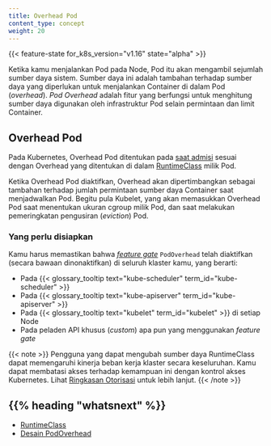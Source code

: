 ```yaml
---
title: Overhead Pod
content_type: concept
weight: 20
---
```


<!-- overview -->

{{< feature-state for_k8s_version="v1.16" state="alpha" >}}


Ketika kamu menjalankan Pod pada Node, Pod itu akan mengambil sejumlah sumber daya sistem. Sumber daya ini adalah tambahan terhadap sumber daya yang diperlukan untuk menjalankan Container di dalam Pod (_overhead_).
_Pod Overhead_ adalah fitur yang berfungsi untuk menghitung sumber daya digunakan oleh infrastruktur Pod selain permintaan dan limit Container.





<!-- body -->

## Overhead Pod

Pada Kubernetes, Overhead Pod ditentukan pada
[saat admisi](/docs/reference/access-authn-authz/extensible-admission-controllers/#what-are-admission-webhooks) sesuai dengan Overhead yang ditentukan di dalam
[RuntimeClass](/docs/concepts/containers/runtime-class/) milik Pod.

Ketika Overhead Pod diaktifkan, Overhead akan dipertimbangkan sebagai tambahan terhadap jumlah permintaan sumber daya Container
saat menjadwalkan Pod. Begitu pula Kubelet, yang akan memasukkan Overhead Pod saat menentukan ukuran
cgroup milik Pod, dan saat melakukan pemeringkatan pengusiran (_eviction_) Pod.

### Yang perlu disiapkan

Kamu harus memastikan bahwa
[_feature gate_](/docs/reference/command-line-tools-reference/feature-gates/) `PodOverhead` telah diaktifkan (secara bawaan dinonaktifkan)
di seluruh klaster kamu, yang berarti:

- Pada {{< glossary_tooltip text="kube-scheduler" term_id="kube-scheduler" >}}
- Pada {{< glossary_tooltip text="kube-apiserver" term_id="kube-apiserver" >}}
- Pada {{< glossary_tooltip text="kubelet" term_id="kubelet" >}} di setiap Node
- Pada peladen API khusus (_custom_) apa pun yang menggunakan _feature gate_

{{< note >}}
Pengguna yang dapat mengubah sumber daya RuntimeClass dapat memengaruhi kinerja beban kerja klaster secara keseluruhan. Kamu dapat membatasi akses terhadap kemampuan ini dengan kontrol akses Kubernetes.
Lihat [Ringkasan Otorisasi](/docs/reference/access-authn-authz/authorization/) untuk lebih lanjut.
{{< /note >}}



## {{% heading "whatsnext" %}}


* [RuntimeClass](/docs/concepts/containers/runtime-class/)
* [Desain PodOverhead](https://github.com/kubernetes/enhancements/blob/master/keps/sig-node/20190226-pod-overhead.md)



